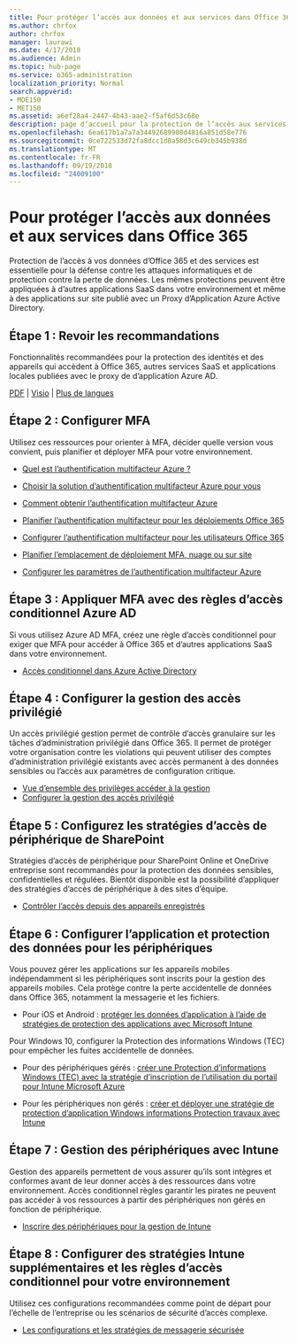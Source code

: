 ```yaml
---
title: Pour protéger l’accès aux données et aux services dans Office 365
ms.author: chrfox
author: chrfox
manager: laurawi
ms.date: 4/17/2018
ms.audience: Admin
ms.topic: hub-page
ms.service: o365-administration
localization_priority: Normal
search.appverid:
- MOE150
- MET150
ms.assetid: a6ef28a4-2447-4b43-aae2-f5af6d53c68e
description: page d’accueil pour la protection de l’accès aux services et données O365
ms.openlocfilehash: 6ea617b1a7a7a34492689908d4816a851d58e776
ms.sourcegitcommit: 0ce722533d72fa8dcc1d8a58d3c649cb345b938d
ms.translationtype: MT
ms.contentlocale: fr-FR
ms.lasthandoff: 09/19/2018
ms.locfileid: "24009100"
---
```

# <a name="protect-access-to-data-and-services-in-office-365"></a>Pour protéger l’accès aux données et aux services dans Office 365

Protection de l’accès à vos données d’Office 365 et des services est essentielle pour la défense contre les attaques informatiques et de protection contre la perte de données. Les mêmes protections peuvent être appliquées à d’autres applications SaaS dans votre environnement et même à des applications sur site publié avec un Proxy d’Application Azure Active Directory.
  
## <a name="step-1-review-recommendations"></a>Étape 1 : Revoir les recommandations

Fonctionnalités recommandées pour la protection des identités et des appareils qui accèdent à Office 365, autres services SaaS et applications locales publiées avec le proxy de d’application Azure AD.
  
[PDF](https://go.microsoft.com/fwlink/p/?linkid=841656) | [Visio](https://go.microsoft.com/fwlink/p/?linkid=841657) | [Plus de langues](https://www.microsoft.com/download/details.aspx?id=55032)
  
## <a name="step-2-configure-mfa"></a>Étape 2 : Configurer MFA

Utilisez ces ressources pour orienter à MFA, décider quelle version vous convient, puis planifier et déployer MFA pour votre environnement.
  
- [Quel est l’authentification multifacteur Azure ?](https://docs.microsoft.com/azure/multi-factor-authentication/multi-factor-authentication)
    
- [Choisir la solution d’authentification multifacteur Azure pour vous](https://docs.microsoft.com/azure/multi-factor-authentication/multi-factor-authentication-get-started)
    
- [Comment obtenir l’authentification multifacteur Azure](https://docs.microsoft.com/azure/multi-factor-authentication/multi-factor-authentication-versions-plans)
    
- [Planifier l’authentification multifacteur pour les déploiements Office 365](https://support.office.com/article/043807b2-21db-4d5c-b430-c8a6dee0e6ba)
    
- [Configurer l’authentification multifacteur pour les utilisateurs Office 365](https://support.office.com/article/8f0454b2-f51a-4d9c-bcde-2c48e41621c6)
    
- [Planifier l’emplacement de déploiement MFA, nuage ou sur site](https://docs.microsoft.com/azure/multi-factor-authentication/multi-factor-authentication-get-started)
    
- [Configurer les paramètres de l’authentification multifacteur Azure](https://docs.microsoft.com/azure/multi-factor-authentication/multi-factor-authentication-whats-next)
    
## <a name="step-3-enforce-mfa-with-azure-ad-conditional-access-rules"></a>Étape 3 : Appliquer MFA avec des règles d’accès conditionnel Azure AD

Si vous utilisez Azure AD MFA, créez une règle d’accès conditionnel pour exiger que MFA pour accéder à Office 365 et d’autres applications SaaS dans votre environnement.
  
- [Accès conditionnel dans Azure Active Directory](https://docs.microsoft.com/azure/active-directory/active-directory-conditional-access-azure-portal)
    
## <a name="step-4-configure-privileged-access-management"></a>Étape 4 : Configurer la gestion des accès privilégié

Un accès privilégié gestion permet de contrôle d’accès granulaire sur les tâches d’administration privilégié dans Office 365.  Il permet de protéger votre organisation contre les violations qui peuvent utiliser des comptes d’administration privilégié existants avec accès permanent à des données sensibles ou l’accès aux paramètres de configuration critique.

- [Vue d’ensemble des privilèges accéder à la gestion](privileged-access-managment-overview.md)
- [Configurer la gestion des accès privilégié](privileged-access-management-configuration.md)

## <a name="step-5-configure-sharepoint-device-access-policies"></a>Étape 5 : Configurez les stratégies d’accès de périphérique de SharePoint

Stratégies d’accès de périphérique pour SharePoint Online et OneDrive entreprise sont recommandés pour la protection des données sensibles, confidentielles et régulées. Bientôt disponible est la possibilité d’appliquer des stratégies d’accès de périphérique à des sites d’équipe.
  
- [Contrôler l’accès depuis des appareils enregistrés](https://support.office.com/article/Control-access-from-unmanaged-devices-5ae550c4-bd20-4257-847b-5c20fb053622?ui=en-US&amp;rs=en-US&amp;ad=US)
    
## <a name="step-6-configure-app-and-data-protection-for-devices"></a>Étape 6 : Configurer l’application et protection des données pour les périphériques

Vous pouvez gérer les applications sur les appareils mobiles indépendamment si les périphériques sont inscrits pour la gestion des appareils mobiles. Cela protège contre la perte accidentelle de données dans Office 365, notamment la messagerie et les fichiers.
  
- Pour iOS et Android : [protéger les données d’application à l’aide de stratégies de protection des applications avec Microsoft Intune](https://docs.microsoft.com/intune-classic/deploy-use/protect-app-data-using-mobile-app-management-policies-with-microsoft-intune)
    
Pour Windows 10, configurer la Protection des informations Windows (TEC) pour empêcher les fuites accidentelle de données.
  
- Pour des périphériques gérés : [créer une Protection d’informations Windows (TEC) avec la stratégie d’inscription de l’utilisation du portail pour Intune Microsoft Azure](https://docs.microsoft.com/windows/threat-protection/windows-information-protection/create-wip-policy-using-intune-azure)
    
- Pour les périphériques non gérés : [créer et déployer une stratégie de protection d’application Windows informations Protection travaux avec Intune](https://docs.microsoft.com/intune/windows-information-protection-policy-create)
    
## <a name="step-7-manage-devices-with-intune"></a>Étape 7 : Gestion des périphériques avec Intune

Gestion des appareils permettent de vous assurer qu’ils sont intègres et conformes avant de leur donner accès à des ressources dans votre environnement. Accès conditionnel règles garantir les pirates ne peuvent pas accéder à vos ressources à partir des périphériques non gérés en fonction de périphérique.
  
- [Inscrire des périphériques pour la gestion de Intune](https://docs.microsoft.com/intune-classic/deploy-use/enroll-devices-in-microsoft-intune)
    
## <a name="step-8-configure-additional-intune-policies-and-conditional-access-rules-for-your-environment"></a>Étape 8 : Configurer des stratégies Intune supplémentaires et les règles d’accès conditionnel pour votre environnement

Utilisez ces configurations recommandées comme point de départ pour l’échelle de l’entreprise ou les scénarios de sécurité d’accès complexe.
  
- [Les configurations et les stratégies de messagerie sécurisée](https://docs.microsoft.com/azure/active-directory/secure-email-introduction)
    

